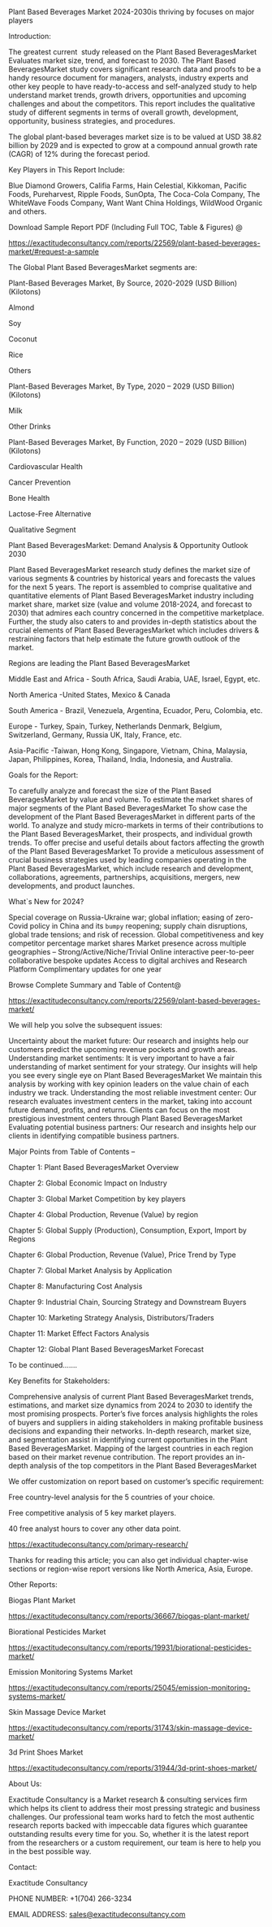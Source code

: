 Plant Based Beverages Market 2024-2030is thriving by focuses on major players

Introduction:

The greatest current  study released on the Plant Based BeveragesMarket Evaluates market size, trend, and forecast to 2030. The Plant Based BeveragesMarket study covers significant research data and proofs to be a handy resource document for managers, analysts, industry experts and other key people to have ready-to-access and self-analyzed study to help understand market trends, growth drivers, opportunities and upcoming challenges and about the competitors. This report includes the qualitative study of different segments in terms of overall growth, development, opportunity, business strategies, and procedures.

The global plant-based beverages market size is to be valued at USD 38.82 billion by 2029 and is expected to grow at a compound annual growth rate (CAGR) of 12% during the forecast period.

Key Players in This Report Include: 

Blue Diamond Growers, Califia Farms, Hain Celestial, Kikkoman, Pacific Foods, Pureharvest, Ripple Foods, SunOpta, The Coca-Cola Company, The WhiteWave Foods Company, Want Want China Holdings, WildWood Organic and others.

Download Sample Report PDF (Including Full TOC, Table & Figures) @ 

https://exactitudeconsultancy.com/reports/22569/plant-based-beverages-market/#request-a-sample

The Global Plant Based BeveragesMarket segments are:

Plant-Based Beverages Market, By Source, 2020-2029 (USD Billion) (Kilotons)

Almond

Soy

Coconut

Rice

Others

Plant-Based Beverages Market, By Type, 2020 – 2029 (USD Billion) (Kilotons)

Milk

Other Drinks

Plant-Based Beverages Market, By Function, 2020 – 2029 (USD Billion) (Kilotons)

Cardiovascular Health

Cancer Prevention

Bone Health

Lactose-Free Alternative

Qualitative Segment

Plant Based BeveragesMarket: Demand Analysis & Opportunity Outlook 2030

Plant Based BeveragesMarket research study defines the market size of various segments & countries by historical years and forecasts the values for the next 5 years. The report is assembled to comprise qualitative and quantitative elements of Plant Based BeveragesMarket industry including market share, market size (value and volume 2018-2024, and forecast to 2030) that admires each country concerned in the competitive marketplace. Further, the study also caters to and provides in-depth statistics about the crucial elements of Plant Based BeveragesMarket which includes drivers & restraining factors that help estimate the future growth outlook of the market.

Regions are leading the Plant Based BeveragesMarket

Middle East and Africa - South Africa, Saudi Arabia, UAE, Israel, Egypt, etc.

North America -United States, Mexico & Canada

South America - Brazil, Venezuela, Argentina, Ecuador, Peru, Colombia, etc.

Europe - Turkey, Spain, Turkey, Netherlands Denmark, Belgium, Switzerland, Germany, Russia UK, Italy, France, etc.

Asia-Pacific -Taiwan, Hong Kong, Singapore, Vietnam, China, Malaysia, Japan, Philippines, Korea, Thailand, India, Indonesia, and Australia.

Goals for the Report:

To carefully analyze and forecast the size of the Plant Based BeveragesMarket by value and volume.
To estimate the market shares of major segments of the Plant Based BeveragesMarket
To show case the development of the Plant Based BeveragesMarket in different parts of the world.
To analyze and study micro-markets in terms of their contributions to the Plant Based BeveragesMarket, their prospects, and individual growth trends.
To offer precise and useful details about factors affecting the growth of the Plant Based BeveragesMarket
To provide a meticulous assessment of crucial business strategies used by leading companies operating in the Plant Based BeveragesMarket, which include research and development, collaborations, agreements, partnerships, acquisitions, mergers, new developments, and product launches.

What`s New for 2024?

Special coverage on Russia-Ukraine war; global inflation; easing of zero-Covid policy in China and its `bumpy` reopening; supply chain disruptions, global trade tensions; and risk of recession.
Global competitiveness and key competitor percentage market shares
Market presence across multiple geographies – Strong/Active/Niche/Trivial
Online interactive peer-to-peer collaborative bespoke updates
Access to digital archives and Research Platform
Complimentary updates for one year

Browse Complete Summary and Table of Content@ 

https://exactitudeconsultancy.com/reports/22569/plant-based-beverages-market/

We will help you solve the subsequent issues:

Uncertainty about the market future: Our research and insights help our customers predict the upcoming revenue pockets and growth areas.
Understanding market sentiments: It is very important to have a fair understanding of market sentiment for your strategy. Our insights will help you see every single eye on Plant Based BeveragesMarket We maintain this analysis by working with key opinion leaders on the value chain of each industry we track.
Understanding the most reliable investment center: Our research evaluates investment centers in the market, taking into account future demand, profits, and returns. Clients can focus on the most prestigious investment centers through Plant Based BeveragesMarket
Evaluating potential business partners: Our research and insights help our clients in identifying compatible business partners.

Major Points from Table of Contents –

Chapter 1: Plant Based BeveragesMarket Overview

Chapter 2: Global Economic Impact on Industry

Chapter 3: Global Market Competition by key players

Chapter 4: Global Production, Revenue (Value) by region

Chapter 5: Global Supply (Production), Consumption, Export, Import by Regions

Chapter 6: Global Production, Revenue (Value), Price Trend by Type

Chapter 7: Global Market Analysis by Application

Chapter 8: Manufacturing Cost Analysis

Chapter 9: Industrial Chain, Sourcing Strategy and Downstream Buyers

Chapter 10: Marketing Strategy Analysis, Distributors/Traders

Chapter 11: Market Effect Factors Analysis

Chapter 12: Global Plant Based BeveragesMarket Forecast

To be continued…….

Key Benefits for Stakeholders:

Comprehensive analysis of current Plant Based BeveragesMarket trends, estimations, and market size dynamics from 2024 to 2030 to identify the most promising prospects.
Porter’s five forces analysis highlights the roles of buyers and suppliers in aiding stakeholders in making profitable business decisions and expanding their networks.
In-depth research, market size, and segmentation assist in identifying current opportunities in the Plant Based BeveragesMarket.
Mapping of the largest countries in each region based on their market revenue contribution.
The report provides an in-depth analysis of the top competitors in the Plant Based BeveragesMarket

We offer customization on report based on customer’s specific requirement:

Free country-level analysis for the 5 countries of your choice.

Free competitive analysis of 5 key market players.

40 free analyst hours to cover any other data point.

https://exactitudeconsultancy.com/primary-research/

Thanks for reading this article; you can also get individual chapter-wise sections or region-wise report versions like North America, Asia, Europe.

Other Reports:

Biogas Plant Market

https://exactitudeconsultancy.com/reports/36667/biogas-plant-market/

Biorational Pesticides Market

https://exactitudeconsultancy.com/reports/19931/biorational-pesticides-market/

Emission Monitoring Systems Market

https://exactitudeconsultancy.com/reports/25045/emission-monitoring-systems-market/

Skin Massage Device Market

https://exactitudeconsultancy.com/reports/31743/skin-massage-device-market/

3d Print Shoes Market

https://exactitudeconsultancy.com/reports/31944/3d-print-shoes-market/

About Us:

Exactitude Consultancy is a Market research & consulting services firm which helps its client to address their most pressing strategic and business challenges. Our professional team works hard to fetch the most authentic research reports backed with impeccable data figures which guarantee outstanding results every time for you. So, whether it is the latest report from the researchers or a custom requirement, our team is here to help you in the best possible way.

Contact: 

Exactitude Consultancy

PHONE NUMBER: +1(704) 266-3234

EMAIL ADDRESS: sales@exactitudeconsultancy.com
